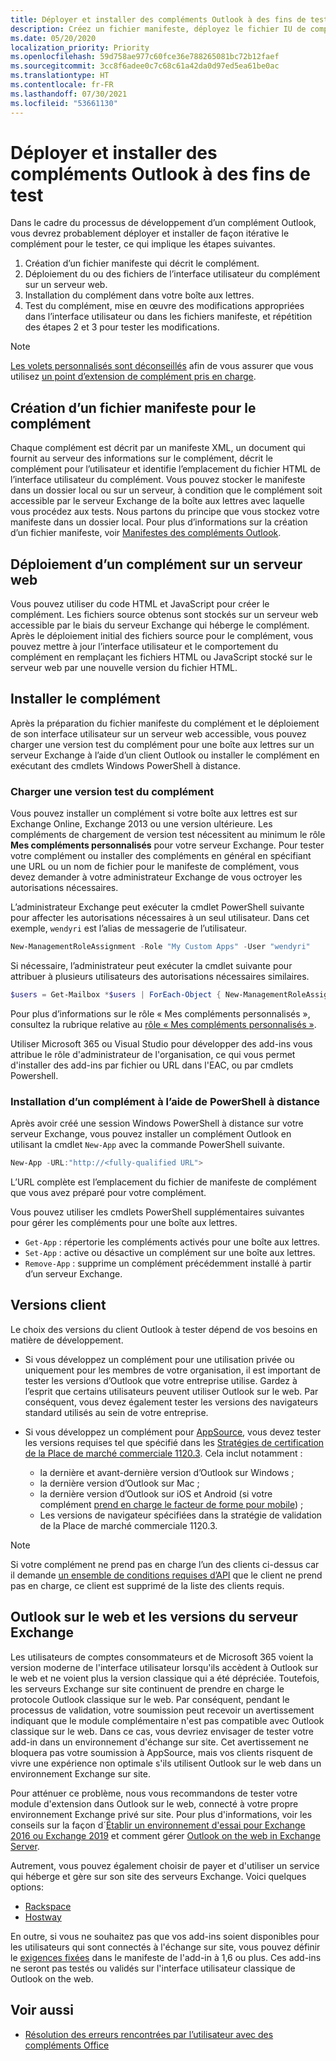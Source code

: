```yaml
---
title: Déployer et installer des compléments Outlook à des fins de test
description: Créez un fichier manifeste, déployez le fichier IU de complément, installez le complément dans votre boîte aux lettres, puis testez-le.
ms.date: 05/20/2020
localization_priority: Priority
ms.openlocfilehash: 59d758ae977c60fce36e788265081bc72b12faef
ms.sourcegitcommit: 3cc8f6adee0c7c68c61a42da0d97ed5ea61be0ac
ms.translationtype: HT
ms.contentlocale: fr-FR
ms.lasthandoff: 07/30/2021
ms.locfileid: "53661130"
---
```

# <a name="deploy-and-install-outlook-add-ins-for-testing"></a>Déployer et installer des compléments Outlook à des fins de test

Dans le cadre du processus de développement d’un complément Outlook, vous devrez probablement déployer et installer de façon itérative le complément pour le tester, ce qui implique les étapes suivantes.

1. Création d’un fichier manifeste qui décrit le complément.
1. Déploiement du ou des fichiers de l’interface utilisateur du complément sur un serveur web.
1. Installation du complément dans votre boîte aux lettres.
1. Test du complément, mise en œuvre des modifications appropriées dans l’interface utilisateur ou dans les fichiers manifeste, et répétition des étapes 2 et 3 pour tester les modifications.

> [!NOTE]
> [Les volets personnalisés sont déconseillés](https://developer.microsoft.com/outlook/blogs/make-your-add-ins-available-in-the-office-ribbon/) afin de vous assurer que vous utilisez [un point d’extension de complément pris en charge](outlook-add-ins-overview.md#extension-points).

## <a name="create-a-manifest-file-for-the-add-in"></a>Création d’un fichier manifeste pour le complément

Chaque complément est décrit par un manifeste XML, un document qui fournit au serveur des informations sur le complément, décrit le complément pour l’utilisateur et identifie l’emplacement du fichier HTML de l’interface utilisateur du complément. Vous pouvez stocker le manifeste dans un dossier local ou sur un serveur, à condition que le complément soit accessible par le serveur Exchange de la boîte aux lettres avec laquelle vous procédez aux tests. Nous partons du principe que vous stockez votre manifeste dans un dossier local. Pour plus d’informations sur la création d’un fichier manifeste, voir [Manifestes des compléments Outlook](manifests.md).

## <a name="deploy-an-add-in-to-a-web-server"></a>Déploiement d’un complément sur un serveur web

Vous pouvez utiliser du code HTML et JavaScript pour créer le complément. Les fichiers source obtenus sont stockés sur un serveur web accessible par le biais du serveur Exchange qui héberge le complément. Après le déploiement initial des fichiers source pour le complément, vous pouvez mettre à jour l’interface utilisateur et le comportement du complément en remplaçant les fichiers HTML ou JavaScript stocké sur le serveur web par une nouvelle version du fichier HTML.

## <a name="install-the-add-in"></a>Installer le complément

Après la préparation du fichier manifeste du complément et le déploiement de son interface utilisateur sur un serveur web accessible, vous pouvez charger une version test du complément pour une boîte aux lettres sur un serveur Exchange à l’aide d’un client Outlook ou installer le complément en exécutant des cmdlets Windows PowerShell à distance.

### <a name="sideload-the-add-in"></a>Charger une version test du complément

Vous pouvez installer un complément si votre boîte aux lettres est sur Exchange Online, Exchange 2013 ou une version ultérieure. Les compléments de chargement de version test nécessitent au minimum le rôle **Mes compléments personnalisés** pour votre serveur Exchange. Pour tester votre complément ou installer des compléments en général en spécifiant une URL ou un nom de fichier pour le manifeste de complément, vous devez demander à votre administrateur Exchange de vous octroyer les autorisations nécessaires.

L’administrateur Exchange peut exécuter la cmdlet PowerShell suivante pour affecter les autorisations nécessaires à un seul utilisateur. Dans cet exemple, `wendyri` est l’alias de messagerie de l’utilisateur.

```powershell
New-ManagementRoleAssignment -Role "My Custom Apps" -User "wendyri"
```

Si nécessaire, l’administrateur peut exécuter la cmdlet suivante pour attribuer à plusieurs utilisateurs des autorisations nécessaires similaires.

```powershell
$users = Get-Mailbox *$users | ForEach-Object { New-ManagementRoleAssignment -Role "My Custom Apps" -User $_.Alias}
```

Pour plus d’informations sur le rôle « Mes compléments personnalisés », consultez la rubrique relative au [rôle « Mes compléments personnalisés »](/exchange/my-custom-apps-role-exchange-2013-help).

Utiliser Microsoft 365 ou Visual Studio pour développer des add-ins vous attribue le rôle d'administrateur de l'organisation, ce qui vous permet d'installer des add-ins par fichier ou URL dans l'EAC, ou par cmdlets Powershell.

### <a name="install-an-add-in-by-using-remote-powershell"></a>Installation d’un complément à l’aide de PowerShell à distance

Après avoir créé une session Windows PowerShell à distance sur votre serveur Exchange, vous pouvez installer un complément Outlook en utilisant la cmdlet `New-App` avec la commande PowerShell suivante.

```powershell
New-App -URL:"http://<fully-qualified URL">
```

L’URL complète est l’emplacement du fichier de manifeste de complément que vous avez préparé pour votre complément.

Vous pouvez utiliser les cmdlets PowerShell supplémentaires suivantes pour gérer les compléments pour une boîte aux lettres.

- `Get-App` : répertorie les compléments activés pour une boîte aux lettres.
- `Set-App` : active ou désactive un complément sur une boîte aux lettres.
- `Remove-App` : supprime un complément précédemment installé à partir d’un serveur Exchange.

## <a name="client-versions"></a>Versions client

Le choix des versions du client Outlook à tester dépend de vos besoins en matière de développement.

- Si vous développez un complément pour une utilisation privée ou uniquement pour les membres de votre organisation, il est important de tester les versions d’Outlook que votre entreprise utilise. Gardez à l’esprit que certains utilisateurs peuvent utiliser Outlook sur le web. Par conséquent, vous devez également tester les versions des navigateurs standard utilisés au sein de votre entreprise.

- Si vous développez un complément pour [AppSource](https://appsource.microsoft.com), vous devez tester les versions requises tel que spécifié dans les [Stratégies de certification de la Place de marché commerciale 1120.3](/legal/marketplace/certification-policies#11203-functionality). Cela inclut notamment :
  - la dernière et avant-dernière version d’Outlook sur Windows ;
  - la dernière version d’Outlook sur Mac ;
  - la dernière version d’Outlook sur iOS et Android (si votre complément [prend en charge le facteur de forme pour mobile](add-mobile-support.md)) ;
  - Les versions de navigateur spécifiées dans la stratégie de validation de la Place de marché commerciale 1120.3.

> [!NOTE]
> Si votre complément ne prend pas en charge l’un des clients ci-dessus car il demande [un ensemble de conditions requises d’API](apis.md) que le client ne prend pas en charge, ce client est supprimé de la liste des clients requis.

## <a name="outlook-on-the-web-and-exchange-server-versions"></a>Outlook sur le web et les versions du serveur Exchange

Les utilisateurs de comptes consommateurs et de Microsoft 365 voient la version moderne de l'interface utilisateur lorsqu'ils accèdent à Outlook sur le web et ne voient plus la version classique qui a été dépréciée. Toutefois, les serveurs Exchange sur site continuent de prendre en charge le protocole Outlook classique sur le web. Par conséquent, pendant le processus de validation, votre soumission peut recevoir un avertissement indiquant que le module complémentaire n'est pas compatible avec Outlook classique sur le web. Dans ce cas, vous devriez envisager de tester votre add-in dans un environnement d'échange sur site. Cet avertissement ne bloquera pas votre soumission à AppSource, mais vos clients risquent de vivre une expérience non optimale s'ils utilisent Outlook sur le web dans un environnement Exchange sur site.

Pour atténuer ce problème, nous vous recommandons de tester votre module d'extension dans Outlook sur le web, connecté à votre propre environnement Exchange privé sur site. Pour plus d'informations, voir les conseils sur la façon d´[Établir un environnement d'essai pour Exchange 2016 ou Exchange 2019](/Exchange/plan-and-deploy/plan-and-deploy?view=exchserver-2019&preserve-view=true#establish-an-exchange-2016-or-exchange-2019-test-environment) et comment gérer [Outlook on the web in Exchange Server](/exchange/clients/outlook-on-the-web/outlook-on-the-web?view=exchserver-2019&preserve-view=true).

Autrement, vous pouvez également choisir de payer et d'utiliser un service qui héberge et gère sur son site des serveurs Exchange. Voici quelques options:

- [Rackspace](https://www.rackspace.com/email-hosting/exchange-server)
- [Hostway](https://hostway.com/microsoft-exchange/)

En outre, si vous ne souhaitez pas que vos add-ins soient disponibles pour les utilisateurs qui sont connectés à l'échange sur site, vous pouvez définir le [exigences fixées](../reference/requirement-sets/outlook-api-requirement-sets.md#exchange-server-support) dans le manifeste de l'add-in à 1,6 ou plus. Ces add-ins ne seront pas testés ou validés sur l'interface utilisateur classique de Outlook on the web.

## <a name="see-also"></a>Voir aussi

- [Résolution des erreurs rencontrées par l’utilisateur avec des compléments Office](../testing/testing-and-troubleshooting.md)

